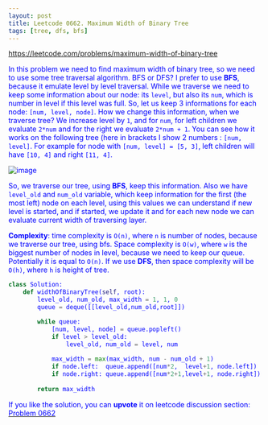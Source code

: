 ```yaml
---
layout: post
title: Leetcode 0662. Maximum Width of Binary Tree
tags: [tree, dfs, bfs]
---
```


<a href="https://leetcode.com/problems/maximum-width-of-binary-tree"> <font color = blue>https://leetcode.com/problems/maximum-width-of-binary-tree

In this problem we need to find maximum width of binary tree, so we need to use some tree traversal algorithm. BFS or DFS? I prefer to use **BFS**, because it emulate level by level traversal. While we traverse we need to keep some information about our node: its `level`, but also its `num`, which is number in level if this level was full. So, let us keep 3 informations for each node: `[num, level, node]`. How we change this information, when we traverse tree? We increase level by `1`, and for `num`, for left children we evaluate `2*num` and for the right we evaluate `2*num + 1`.  You can see how it works on the following tree (here in brackets I show 2 numbers : `[num, level]`. For example for node with `[num, level] = [5, 3]`, left children will have `[10, 4]` and right `[11, 4]`.

![image](https://assets.leetcode.com/users/images/38d6acca-03cc-4e3f-a95d-190af6757a82_1594280740.1000175.png)

So, we traverse our tree, using **BFS**, keep this information. Also we have `level_old` and `num_old` variable, which keep information for the first (the most left) node on each level, using this values we can understand if new level is started, and if started, we update it and for each new node we can evaluate current width of traversing layer.

**Complexity**: time complexity is `O(n)`, where `n` is number of nodes, because we traverse our tree, using bfs. Space complexity is `O(w)`, where `w` is the biggest number of nodes in level, because we need to keep our queue. Potentially it is equal to `O(n)`. If we use **DFS**, then space complexity will be `O(h)`, where `h` is height of tree.




```python
class Solution:
    def widthOfBinaryTree(self, root):
        level_old, num_old, max_width = 1, 1, 0
        queue = deque([[level_old,num_old,root]])

        while queue:    
            [num, level, node] = queue.popleft()
            if level > level_old:
                level_old, num_old = level, num
                
            max_width = max(max_width, num - num_old + 1)
            if node.left:  queue.append([num*2,  level+1, node.left])
            if node.right: queue.append([num*2+1,level+1, node.right])
                
        return max_width
```

If you like the solution, you can **upvote** it on leetcode discussion section:<a href="https://leetcode.com/problems/maximum-width-of-binary-tree/discuss/726732/python-10-lines-bfs-explained-with-figure"> <font color = blue>Problem 0662
